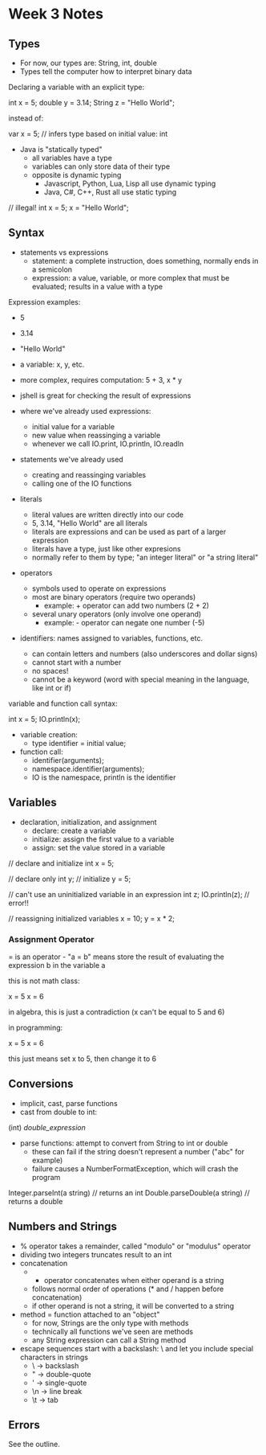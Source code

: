 # Week 3 Notes

## Types

- For now, our types are: String, int, double
- Types tell the computer how to interpret binary data

Declaring a variable with an explicit type:

int x = 5;
double y = 3.14;
String z = "Hello World";

instead of:

var x = 5; // infers type based on initial value: int

- Java is "statically typed"
	- all variables have a type
	- variables can only store data of their type
	- opposite is dynamic typing
		- Javascript, Python, Lua, Lisp all use dynamic typing
		- Java, C#, C++, Rust all use static typing

// illegal!
int x = 5;
x = "Hello World";

## Syntax

- statements vs expressions
	- statement: a complete instruction, does something, normally ends in a semicolon
	- expression: a value, variable, or more complex that must be evaluated; results in a value with a type

Expression examples:

- 5
- 3.14
- "Hello World"
- a variable: x, y, etc.
- more complex, requires computation: 5 + 3, x * y

- jshell is great for checking the result of expressions
- where we've already used expressions:
	- initial value for a variable
	- new value when reassinging a variable
	- whenever we call IO.print, IO.println, IO.readln
- statements we've already used
	- creating and reassinging variables
	- calling one of the IO functions

- literals
	- literal values are written directly into our code
	- 5, 3.14, "Hello World" are all literals
	- literals are expressions and can be used as part of a larger expression
	- literals have a type, just like other expresions
	- normally refer to them by type; "an integer literal" or "a string literal"
- operators
	- symbols used to operate on expressions
	- most are binary operators (require two operands)
		- example: + operator can add two numbers (2 + 2)
	- several unary operators (only involve one operand)
		- example: - operator can negate one number (-5)
- identifiers: names assigned to variables, functions, etc.
	- can contain letters and numbers (also underscores and dollar signs)
	- cannot start with a number
	- no spaces!
	- cannot be a keyword (word with special meaning in the language, like int or if)

variable and function call syntax:

int x = 5;
IO.println(x);

- variable creation:
	- type identifier = initial value;
- function call:
	- identifier(arguments);
	- namespace.identifier(arguments);
	- IO is the namespace, println is the identifier

## Variables

- declaration, initialization, and assignment
	- declare: create a variable
	- initialize: assign the first value to a variable
	- assign: set the value stored in a variable

// declare and initialize
int x = 5;

// declare only
int y;
// initialize
y = 5;

// can't use an uninitialized variable in an expression
int z;
IO.println(z); // error!!

// reassigning initialized variables
x = 10;
y = x * 2;

### Assignment Operator

= is an operator
	- "a = b" means store the result of evaluating the expression b in the variable a

this is not math class:

x = 5
x = 6

in algebra, this is just a contradiction (x can't be equal to 5 and 6)

in programming:

x = 5
x = 6

this just means set x to 5, then change it to 6

## Conversions

- implicit, cast, parse functions
- cast from double to int:

(int) _double_expression_

- parse functions: attempt to convert from String to int or double
	- these can fail if the string doesn't represent a number ("abc" for example)
	- failure causes a NumberFormatException, which will crash the program

Integer.parseInt(a string) // returns an int
Double.parseDouble(a string) // returns a double

## Numbers and Strings

- % operator takes a remainder, called "modulo" or "modulus" operator
- dividing two integers truncates result to an int
- concatenation
	- + operator concatenates when either operand is a string
	- follows normal order of operations (* and / happen before concatenation)
	- if other operand is not a string, it will be converted to a string
- method = function attached to an "object"
	- for now, Strings are the only type with methods
	- technically all functions we've seen are methods
	- any String expression can call a String method
- escape sequences start with a backslash: \ and let you include special characters in strings
	- \\ -> backslash
	- \" -> double-quote
	- \' -> single-quote
	- \n -> line break
	- \t -> tab

## Errors

See the outline.

